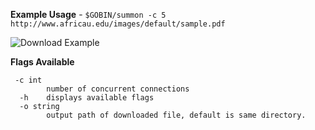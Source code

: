 **Example Usage** - `$GOBIN/summon -c 5 http://www.africau.edu/images/default/sample.pdf`

![Download Example](https://s9.gifyu.com/images/summon.gif)

**Flags Available**

     -c int
    	    number of concurrent connections
      -h    displays available flags
      -o string
            output path of downloaded file, default is same directory.
